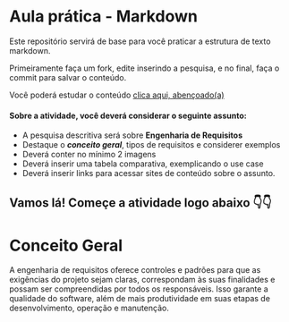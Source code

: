 # Aula prática - Markdown

Este repositório servirá de base para você praticar a estrutura de texto markdown. 

Primeiramente faça um fork, edite inserindo a pesquisa, e no final, faça o commit para salvar o conteúdo.

Você poderá estudar o conteúdo [clica aqui, abençoado(a)](https://docs.pipz.com/central-de-ajuda/learning-center/guia-basico-de-markdown#open)

#### Sobre a atividade, você deverá considerar o seguinte assunto:

- A pesquisa descritiva será sobre **Engenharia de Requisitos**
- Destaque o **_conceito geral_**, tipos de requisitos e considerer exemplos
- Deverá conter no mínimo 2 imagens
- Deverá inserir uma tabela comparativa, exemplicando o use case
- Deverá inserir links para acessar sites de conteúdo sobre o assunto.

## Vamos lá! Começe a atividade logo abaixo 👇👇


# Conceito Geral
A engenharia de requisitos oferece controles e padrões para que as exigências do projeto sejam claras, correspondam às suas finalidades e possam ser compreendidas por todos os responsáveis. Isso garante a qualidade do software, além de mais produtividade em suas etapas de desenvolvimento, operação e manutenção.
